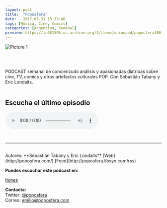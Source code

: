 ```yaml
---
layout: post
title:  "Popósfera"
date:   2017-07-31 15:39:40
tags: [Música, Cine, Comics]
categories: [Argentina, Semanal]
preview: https://ia601505.us.archive.org/4/items/unionpod/poposfera300.png
---
```


![Picture 1](https://ia601505.us.archive.org/4/items/unionpod/poposfera500.png)  

<br/>  
<br/>

PODCAST semanal de concienzudo análisis y apasionadas diatribas sobre cine, TV, comics y otros artefactos culturales POP. Con Sebastián Tabany y Eric Londaits.  
<br/>

## Escucha el último episodio  


<!--reproductor-feed=http://poposfera.libsyn.com/rss-->
<!--reproductor-start-->
<audio id="audio" preload="auto" controls="" src="http://traffic.libsyn.com/poposfera/079_-_Una_Especie_de_Bizcochuelo_Rosa.mp3?dest-id=396222"></audio>
<!--reproductor-end-->

<br>


_ _ _  

<br>  
Autores: **Sebastián Tabany y Eric Londaits**  
[Web](http://poposfera.com/)  
[Feed](http://poposfera.libsyn.com/rss)

**Puedes escuchar este podcast en:**  

[Itunes](https://itunes.apple.com/ar/podcast/poposfera/id1131102242?mt=2)  

**Contacta:**  
Twitter: [@poposfera](https://twitter.com/poposfera)  
Correo: [emilio@poposfera.com](mailto:emilio@poposfera.com)  







